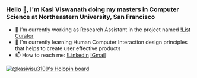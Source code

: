 ### Hello 👋, I'm Kasi Viswanath doing my masters in Computer Science at Northeastern University, San Francisco

- 🔭 I’m currently working as Research Assistant in the project named [!List Curator](https://observablehq.com/@kasivisu4/list-curator-home-page?collection=@kasivisu4/list_curator)
- 🌱 I’m currently learning Human Computer Interaction design principles that helps to create user effective products
- 📫 How to reach me: [!Linkedin](https://www.linkedin.com/in/kasivisu4/) [!Gmail](kasivisu3109@gmail.com)

[![@kasivisu3109's Holopin board](https://holopin.io/api/user/board?user=kasivisu3109)](https://holopin.io/@kasivisu3109)


<!--
**kasivisu4/kasivisu4** is a ✨ _special_ ✨ repository because its `README.md` (this file) appears on your GitHub profile.

Here are some ideas to get you started:

- 🔭 I’m currently working on ...
- 🌱 I’m currently learning ...
- 👯 I’m looking to collaborate on ...
- 🤔 I’m looking for help with ...
- 💬 Ask me about ...
- 📫 How to reach me: ...
- 😄 Pronouns: ...
- ⚡ Fun fact: ...
-->
